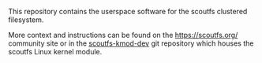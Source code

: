 This repository contains the userspace software for the scoutfs
clustered filesystem.

More context and instructions can be found on the https://scoutfs.org/
community site or in the
[scoutfs-kmod-dev](https://github.com/versity/scoutfs-kmod-dev) git
repository which houses the scoutfs Linux kernel module.
